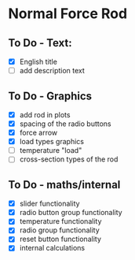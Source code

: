 # Normal Force Rod

## To Do - Text:
- [x] English title
- [ ] add description text

## To Do - Graphics
- [x] add rod in plots
- [x] spacing of the radio buttons
- [x] force arrow
- [x] load types graphics
- [ ] temperature "load" 
- [ ] cross-section types of the rod

## To Do - maths/internal
- [x] slider functionality
- [x] radio button group functionality
- [x] temperature functionality
- [x] radio group functionality
- [x] reset button functionality
- [x] internal calculations